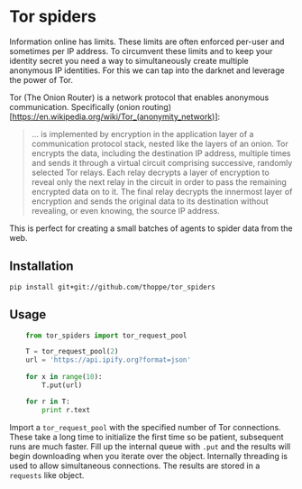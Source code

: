 # Tor spiders

Information online has limits. 
These limits are often enforced per-user and sometimes per IP address. 
To circumvent these limits and to keep your identity secret you need a way to simultaneously create multiple anonymous IP identities.
For this we can tap into the darknet and leverage the power of Tor.

Tor (The Onion Router) is a network protocol that enables anonymous communication. Specifically (onion routing)[https://en.wikipedia.org/wiki/Tor_(anonymity_network)]:

> ... is implemented by encryption in the application layer of a communication protocol stack, nested like the layers of an onion. Tor encrypts the data, including the destination IP address, multiple times and sends it through a virtual circuit comprising successive, randomly selected Tor relays. Each relay decrypts a layer of encryption to reveal only the next relay in the circuit in order to pass the remaining encrypted data on to it. The final relay decrypts the innermost layer of encryption and sends the original data to its destination without revealing, or even knowing, the source IP address.

This is perfect for creating a small batches of agents to spider data from the web.

## Installation

    pip install git+git://github.com/thoppe/tor_spiders

## Usage

``` python
    from tor_spiders import tor_request_pool

    T = tor_request_pool(2)
    url = 'https://api.ipify.org?format=json'
    
    for x in range(10):
        T.put(url)

    for r in T:
        print r.text
``` 

Import a `tor_request_pool` with the specified number of Tor connections. 
These take a long time to initialize the first time so be patient, subsequent runs are much faster. 
Fill up the internal queue with `.put` and the results will begin downloading when you iterate over the object. 
Internally threading is used to allow simultaneous connections. 
The results are stored in a `requests` like object.


